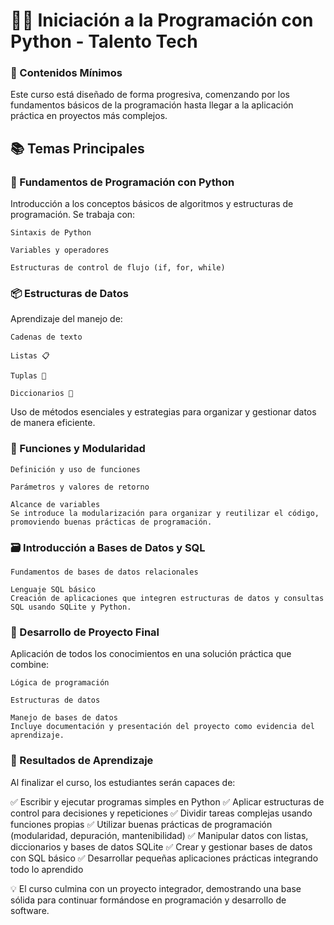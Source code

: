 # 👩‍💻 Iniciación a la Programación con Python - Talento Tech
### 🧠 Contenidos Mínimos

Este curso está diseñado de forma progresiva, comenzando por los fundamentos básicos de la programación hasta llegar a la aplicación práctica en proyectos más complejos.

## 📚 Temas Principales
### 🐍 Fundamentos de Programación con Python

Introducción a los conceptos básicos de algoritmos y estructuras de programación.
Se trabaja con:

    Sintaxis de Python

    Variables y operadores

    Estructuras de control de flujo (if, for, while)

### 📦 Estructuras de Datos

Aprendizaje del manejo de:

    Cadenas de texto

    Listas 📋

    Tuplas 🔗

    Diccionarios 🔐

Uso de métodos esenciales y estrategias para organizar y gestionar datos de manera eficiente.

### 🧩 Funciones y Modularidad

    Definición y uso de funciones

    Parámetros y valores de retorno

    Alcance de variables
    Se introduce la modularización para organizar y reutilizar el código, promoviendo buenas prácticas de programación.

### 🗃️ Introducción a Bases de Datos y SQL

    Fundamentos de bases de datos relacionales

    Lenguaje SQL básico
    Creación de aplicaciones que integren estructuras de datos y consultas SQL usando SQLite y Python.

### 🚀 Desarrollo de Proyecto Final

Aplicación de todos los conocimientos en una solución práctica que combine:

    Lógica de programación

    Estructuras de datos

    Manejo de bases de datos
    Incluye documentación y presentación del proyecto como evidencia del aprendizaje.

### 🏁 Resultados de Aprendizaje

Al finalizar el curso, los estudiantes serán capaces de:

✅ Escribir y ejecutar programas simples en Python
✅ Aplicar estructuras de control para decisiones y repeticiones
✅ Dividir tareas complejas usando funciones propias
✅ Utilizar buenas prácticas de programación (modularidad, depuración, mantenibilidad)
✅ Manipular datos con listas, diccionarios y bases de datos SQLite
✅ Crear y gestionar bases de datos con SQL básico
✅ Desarrollar pequeñas aplicaciones prácticas integrando todo lo aprendido

💡 El curso culmina con un proyecto integrador, demostrando una base sólida para continuar formándose en programación y desarrollo de software.
